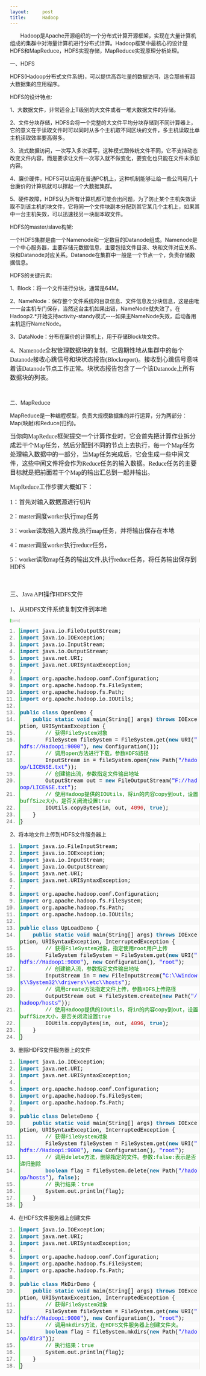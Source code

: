 ```yaml
---
layout:     post
title:      Hadoop
---
```

<div id="article_content" class="article_content clearfix csdn-tracking-statistics" data-pid="blog" data-mod="popu_307" data-dsm="post">
								            <link rel="stylesheet" href="https://csdnimg.cn/release/phoenix/template/css/ck_htmledit_views-f76675cdea.css">
						<div class="htmledit_views" id="content_views">
                
<p>       Hadoop是Apache开源组织的一个分布式计算开源框架，实现在大量计算机组成的集群中对海量计算机进行分布式计算。Hadoop框架中最核心的设计是HDFS和MapReduce，HDFS实现存储，MapReduce实现原理分析处理。</p>
<p>一、HDFS</p>
<p>HDFS(Hadoop分布式文件系统)，可以提供高吞吐量的数据访问，适合那些有超大数据集的应用程序。</p>
<p></p>
<p align="left">HDFS的设计特点:</p>
<p align="left">1、大数据文件，非常适合上T级别的大文件或者一堆大数据文件的存储。</p>
<p align="left">2、文件分块存储，HDFS会将一个完整的大文件平均分块存储到不同计算器上，它的意义在于读取文件时可以同时从多个主机取不同区块的文件，多主机读取比单主机读取效率要高得多。</p>
<p align="left">3、流式数据访问，一次写入多次读写，这种模式跟传统文件不同，它不支持动态改变文件内容，而是要求让文件一次写入就不做变化，要变化也只能在文件末添加内容。</p>
<p align="left">4、廉价硬件，HDFS可以应用在普通PC机上，这种机制能够让给一些公司用几十台廉价的计算机就可以撑起一个大数据集群。</p>
<p align="left">5、硬件故障，HDFS认为所有计算机都可能会出问题，为了防止某个主机失效读取不到该主机的块文件，它将同一个文件块副本分配到其它某几个主机上，如果其中一台主机失效，可以迅速找另一块副本取文件。</p>
<p align="left">HDFS的master/slave构架:</p>
<p align="left">一个HDFS集群是由一个Namenode和一定数目的Datanode组成。Namenode是一个中心服务器，主要存储元数据信息，主要包括文件目录、块和文件对应关系、块和Datanode对应关系。Datanode在集群中一般是一个节点一个，负责存储数据信息。</p>
<p align="left">HDFS的关键元素:</p>
<p align="left">1、Block：将一个文件进行分块，通常是64M。</p>
<p align="left">2、NameNode：保存整个文件系统的目录信息、文件信息及分块信息，这是由唯一一台主机专门保存，当然这台主机如果出错，NameNode就失效了。在Hadoop2.*开始支持activity-standy模式----如果主NameNode失效，启动备用主机运行NameNode。</p>
<p align="left">3、DataNode：分布在廉价的计算机上，用于存储Block块文件。</p>
<p align="left"><span lang="en-us" style="text-indent:-28px;font-family:Consolas;font-size:12pt;" xml:lang="en-us">4、<span style="font-size:7pt;line-height:normal;font-family:'Times New Roman';"></span></span><span lang="en-us" style="text-indent:-28px;font-family:Consolas;font-size:12pt;" xml:lang="en-us">Namenode</span><span style="text-indent:-28px;font-family:'宋体';font-size:12pt;">全权管理数据块的复制，它周期性地从集群中的每个</span><span lang="en-us" style="text-indent:-28px;font-family:Consolas;font-size:12pt;" xml:lang="en-us">Datanode</span><span style="text-indent:-28px;font-family:'宋体';font-size:12pt;">接收心跳信号和块状态报告</span><span lang="en-us" style="text-indent:-28px;font-family:Consolas;font-size:12pt;" xml:lang="en-us">(Blockreport)</span><span style="text-indent:-28px;font-family:'宋体';font-size:12pt;">。接收到心跳信号意味着该</span><span lang="en-us" style="text-indent:-28px;font-family:Consolas;font-size:12pt;" xml:lang="en-us">Datanode</span><span style="text-indent:-28px;font-family:'宋体';font-size:12pt;">节点工作正常。块状态报告包含了一个该</span><span lang="en-us" style="text-indent:-28px;font-family:Consolas;font-size:12pt;" xml:lang="en-us">Datanode</span><span style="text-indent:-28px;font-family:'宋体';font-size:12pt;">上所有数据块的列表。</span><br></p>
<br><p>二、MapReduce</p>
<p>MapReduce是一种编程模型，负责大规模数据集的并行运算，分为两部分：Map(映射)和Reduce(归约)。</p>
<p><span style="text-indent:32px;font-family:'宋体';line-height:24px;font-size:12pt;">当你向</span><span lang="en-us" style="text-indent:32px;font-family:Consolas;line-height:24px;font-size:12pt;" xml:lang="en-us">MapReduce</span><span style="text-indent:32px;font-family:'宋体';line-height:24px;font-size:12pt;">框架提交一个计算作业时，它会首先把计算作业拆分成若干个</span><span lang="en-us" style="text-indent:32px;font-family:Consolas;line-height:24px;font-size:12pt;" xml:lang="en-us">Map</span><span style="text-indent:32px;font-family:'宋体';line-height:24px;font-size:12pt;">任务，然后分配到不同的节点上去执行，每一个</span><span lang="en-us" style="text-indent:32px;font-family:Consolas;line-height:24px;font-size:12pt;" xml:lang="en-us">Map</span><span style="text-indent:32px;font-family:'宋体';line-height:24px;font-size:12pt;">任务处理输入数据中的一部分，当</span><span lang="en-us" style="text-indent:32px;font-family:Consolas;line-height:24px;font-size:12pt;" xml:lang="en-us">Map</span><span style="text-indent:32px;font-family:'宋体';line-height:24px;font-size:12pt;">任务完成后，它会生成一些中间文件，这些中间文件将会作为</span><span lang="en-us" style="text-indent:32px;font-family:Consolas;line-height:24px;font-size:12pt;" xml:lang="en-us">Reduce</span><span style="text-indent:32px;font-family:'宋体';line-height:24px;font-size:12pt;">任务的输入数据。</span><span lang="en-us" style="text-indent:32px;font-family:Consolas;line-height:24px;font-size:12pt;" xml:lang="en-us">Reduce</span><span style="text-indent:32px;font-family:'宋体';line-height:24px;font-size:12pt;">任务的主要目标就是把前面若干个</span><span lang="en-us" style="text-indent:32px;font-family:Consolas;line-height:24px;font-size:12pt;" xml:lang="en-us">Map</span><span style="text-indent:32px;font-family:'宋体';line-height:24px;font-size:12pt;">的输出汇总到一起并输出。</span><br></p>
<p><span style="text-indent:32px;font-family:'宋体';line-height:24px;font-size:12pt;">MapReduce工作步骤大概如下：</span></p>
<p><span style="font-family:'宋体';font-size:12pt;text-indent:32px;"><span style="font-family:'宋体';font-size:16px;text-indent:32px;">1：</span>首先对输入数据源进行切片</span></p>
<p><span style="font-family:'宋体';font-size:12pt;text-indent:32px;">2：master调度worker执行map任务</span></p>
<p><span style="font-family:'宋体';font-size:12pt;text-indent:32px;">3：worker读取输入源片段,</span><span style="font-family:'宋体';font-size:12pt;text-indent:32px;">执行map任务，并将输出保存在本地</span></p>
<p><span style="font-family:'宋体';font-size:12pt;text-indent:32px;">4：master调度worker执行reduce任务，</span></p>
<p><span style="font-family:'宋体';font-size:12pt;text-indent:32px;"><span style="font-family:'宋体';font-size:16px;text-indent:32px;">5：</span>worker读取map任务的输出文件,</span><span style="font-family:'宋体';font-size:12pt;text-indent:32px;">执行reduce任务，将任务输出保存到HDFS</span></p>
<p><span style="text-indent:32px;font-family:'宋体';line-height:24px;font-size:12pt;"><br></span></p>
<p><span style="text-indent:32px;font-family:'宋体';line-height:24px;font-size:12pt;">三、Java API操作HDFS文件</span></p>
<p><span style="font-size:16px;font-family:'宋体';text-indent:32px;">1、从HDFS文件系统复制文件到本地</span></p>
<p style="text-indent:32px;"><span style="font-family:'宋体';"><span style="font-size:16px;"></span></span></p>
<div class="bar" style="font-family:Consolas, 'Courier New', Courier, mono, serif;">
<div class="tools" style="font-size:9px;line-height:normal;font-family:Verdana, Geneva, Arial, Helvetica, sans-serif;color:#C0C0C0;background-color:rgb(248,248,248);border-left:3px solid rgb(108,226,108);border-right:1px solid rgb(231,229,220);">
<strong>[java]</strong> <a href="http://blog.csdn.net/yuan_xw/article/details/50383005#" rel="nofollow" class="ViewSource" title="view plain" style="color:rgb(160,160,160);background-color:inherit;border:none;font-size:9px;display:inline-block;width:16px;text-indent:-2000px;">view
 plain</a><span> <a href="http://blog.csdn.net/yuan_xw/article/details/50383005#" rel="nofollow" class="CopyToClipboard" title="copy" style="color:rgb(160,160,160);background-color:inherit;border:none;font-size:9px;display:inline-block;width:16px;text-indent:-2000px;">copy</a></span>
<div style="width:18px;z-index:99;">
</div>
<span></span></div>
</div>
<ol start="1" class="dp-j" style="border-top:none;border-right:1px solid rgb(231,229,220);border-bottom:none;border-left:none;color:rgb(92,92,92);font-family:Consolas, 'Courier New', Courier, mono, serif;"><li class="alt" style="border-top:none;border-right:none;border-bottom:none;border-left:3px solid rgb(108,226,108);color:inherit;line-height:18px;list-style-position:outside !important;">
<span style="border:none;color:#000000;background-color:inherit;"><span class="keyword" style="border:none;color:rgb(0,102,153);background-color:inherit;font-weight:bold;">import</span><span style="border:none;background-color:inherit;"> java.io.FileOutputStream;  </span></span></li><li style="border-top:none;border-right:none;border-bottom:none;border-left:3px solid rgb(108,226,108);background-color:rgb(248,248,248);line-height:18px;list-style-position:outside !important;">
<span style="border:none;color:#000000;background-color:inherit;"><span class="keyword" style="border:none;color:rgb(0,102,153);background-color:inherit;font-weight:bold;">import</span><span style="border:none;background-color:inherit;"> java.io.IOException;  </span></span></li><li class="alt" style="border-top:none;border-right:none;border-bottom:none;border-left:3px solid rgb(108,226,108);color:inherit;line-height:18px;list-style-position:outside !important;">
<span style="border:none;color:#000000;background-color:inherit;"><span class="keyword" style="border:none;color:rgb(0,102,153);background-color:inherit;font-weight:bold;">import</span><span style="border:none;background-color:inherit;"> java.io.InputStream;  </span></span></li><li style="border-top:none;border-right:none;border-bottom:none;border-left:3px solid rgb(108,226,108);background-color:rgb(248,248,248);line-height:18px;list-style-position:outside !important;">
<span style="border:none;color:#000000;background-color:inherit;"><span class="keyword" style="border:none;color:rgb(0,102,153);background-color:inherit;font-weight:bold;">import</span><span style="border:none;background-color:inherit;"> java.io.OutputStream;  </span></span></li><li class="alt" style="border-top:none;border-right:none;border-bottom:none;border-left:3px solid rgb(108,226,108);color:inherit;line-height:18px;list-style-position:outside !important;">
<span style="border:none;color:#000000;background-color:inherit;"><span class="keyword" style="border:none;color:rgb(0,102,153);background-color:inherit;font-weight:bold;">import</span><span style="border:none;background-color:inherit;"> java.net.URI;  </span></span></li><li style="border-top:none;border-right:none;border-bottom:none;border-left:3px solid rgb(108,226,108);background-color:rgb(248,248,248);line-height:18px;list-style-position:outside !important;">
<span style="border:none;color:#000000;background-color:inherit;"><span class="keyword" style="border:none;color:rgb(0,102,153);background-color:inherit;font-weight:bold;">import</span><span style="border:none;background-color:inherit;"> java.net.URISyntaxException;  </span></span></li><li class="alt" style="border-top:none;border-right:none;border-bottom:none;border-left:3px solid rgb(108,226,108);color:inherit;line-height:18px;list-style-position:outside !important;">
<span style="border:none;color:#000000;background-color:inherit;">  </span></li><li style="border-top:none;border-right:none;border-bottom:none;border-left:3px solid rgb(108,226,108);background-color:rgb(248,248,248);line-height:18px;list-style-position:outside !important;">
<span style="border:none;color:#000000;background-color:inherit;"><span class="keyword" style="border:none;color:rgb(0,102,153);background-color:inherit;font-weight:bold;">import</span><span style="border:none;background-color:inherit;"> org.apache.hadoop.conf.Configuration;  </span></span></li><li class="alt" style="border-top:none;border-right:none;border-bottom:none;border-left:3px solid rgb(108,226,108);color:inherit;line-height:18px;list-style-position:outside !important;">
<span style="border:none;color:#000000;background-color:inherit;"><span class="keyword" style="border:none;color:rgb(0,102,153);background-color:inherit;font-weight:bold;">import</span><span style="border:none;background-color:inherit;"> org.apache.hadoop.fs.FileSystem;  </span></span></li><li style="border-top:none;border-right:none;border-bottom:none;border-left:3px solid rgb(108,226,108);background-color:rgb(248,248,248);line-height:18px;list-style-position:outside !important;">
<span style="border:none;color:#000000;background-color:inherit;"><span class="keyword" style="border:none;color:rgb(0,102,153);background-color:inherit;font-weight:bold;">import</span><span style="border:none;background-color:inherit;"> org.apache.hadoop.fs.Path;  </span></span></li><li class="alt" style="border-top:none;border-right:none;border-bottom:none;border-left:3px solid rgb(108,226,108);color:inherit;line-height:18px;list-style-position:outside !important;">
<span style="border:none;color:#000000;background-color:inherit;"><span class="keyword" style="border:none;color:rgb(0,102,153);background-color:inherit;font-weight:bold;">import</span><span style="border:none;background-color:inherit;"> org.apache.hadoop.io.IOUtils;  </span></span></li><li style="border-top:none;border-right:none;border-bottom:none;border-left:3px solid rgb(108,226,108);background-color:rgb(248,248,248);line-height:18px;list-style-position:outside !important;">
<span style="border:none;color:#000000;background-color:inherit;">  </span></li><li class="alt" style="border-top:none;border-right:none;border-bottom:none;border-left:3px solid rgb(108,226,108);color:inherit;line-height:18px;list-style-position:outside !important;">
<span style="border:none;color:#000000;background-color:inherit;"><span class="keyword" style="border:none;color:rgb(0,102,153);background-color:inherit;font-weight:bold;">public</span><span style="border:none;background-color:inherit;"> </span><span class="keyword" style="border:none;color:rgb(0,102,153);background-color:inherit;font-weight:bold;">class</span><span style="border:none;background-color:inherit;"> OpenDemo {  </span></span></li><li style="border-top:none;border-right:none;border-bottom:none;border-left:3px solid rgb(108,226,108);background-color:rgb(248,248,248);line-height:18px;list-style-position:outside !important;">
<span style="border:none;color:#000000;background-color:inherit;">    <span class="keyword" style="border:none;color:rgb(0,102,153);background-color:inherit;font-weight:bold;">public</span><span style="border:none;background-color:inherit;"> </span><span class="keyword" style="border:none;color:rgb(0,102,153);background-color:inherit;font-weight:bold;">static</span><span style="border:none;background-color:inherit;"> </span><span class="keyword" style="border:none;color:rgb(0,102,153);background-color:inherit;font-weight:bold;">void</span><span style="border:none;background-color:inherit;"> main(String[] args) </span><span class="keyword" style="border:none;color:rgb(0,102,153);background-color:inherit;font-weight:bold;">throws</span><span style="border:none;background-color:inherit;"> IOException, URISyntaxException {  </span></span></li><li class="alt" style="border-top:none;border-right:none;border-bottom:none;border-left:3px solid rgb(108,226,108);color:inherit;line-height:18px;list-style-position:outside !important;">
<span style="border:none;color:#000000;background-color:inherit;">        <span class="comment" style="border:none;color:rgb(0,130,0);background-color:inherit;">// 获得FileSystem对象</span><span style="border:none;background-color:inherit;">  </span></span></li><li style="border-top:none;border-right:none;border-bottom:none;border-left:3px solid rgb(108,226,108);background-color:rgb(248,248,248);line-height:18px;list-style-position:outside !important;">
<span style="border:none;color:#000000;background-color:inherit;">        FileSystem fileSystem = FileSystem.get(<span class="keyword" style="border:none;color:rgb(0,102,153);background-color:inherit;font-weight:bold;">new</span><span style="border:none;background-color:inherit;"> URI(</span><span class="string" style="border:none;color:#0000FF;background-color:inherit;">"hdfs://Hadoop1:9000"</span><span style="border:none;background-color:inherit;">), </span><span class="keyword" style="border:none;color:rgb(0,102,153);background-color:inherit;font-weight:bold;">new</span><span style="border:none;background-color:inherit;"> Configuration());  </span></span></li><li class="alt" style="border-top:none;border-right:none;border-bottom:none;border-left:3px solid rgb(108,226,108);color:inherit;line-height:18px;list-style-position:outside !important;">
<span style="border:none;color:#000000;background-color:inherit;">        <span class="comment" style="border:none;color:rgb(0,130,0);background-color:inherit;">// 调用open方法进行下载，参数HDFS路径</span><span style="border:none;background-color:inherit;">  </span></span></li><li style="border-top:none;border-right:none;border-bottom:none;border-left:3px solid rgb(108,226,108);background-color:rgb(248,248,248);line-height:18px;list-style-position:outside !important;">
<span style="border:none;color:#000000;background-color:inherit;">        InputStream in = fileSystem.open(<span class="keyword" style="border:none;color:rgb(0,102,153);background-color:inherit;font-weight:bold;">new</span><span style="border:none;background-color:inherit;"> Path(</span><span class="string" style="border:none;color:#0000FF;background-color:inherit;">"/hadoop/LICENSE.txt"</span><span style="border:none;background-color:inherit;">));  </span></span></li><li class="alt" style="border-top:none;border-right:none;border-bottom:none;border-left:3px solid rgb(108,226,108);color:inherit;line-height:18px;list-style-position:outside !important;">
<span style="border:none;color:#000000;background-color:inherit;">        <span class="comment" style="border:none;color:rgb(0,130,0);background-color:inherit;">// 创建输出流，参数指定文件输出地址</span><span style="border:none;background-color:inherit;">  </span></span></li><li style="border-top:none;border-right:none;border-bottom:none;border-left:3px solid rgb(108,226,108);background-color:rgb(248,248,248);line-height:18px;list-style-position:outside !important;">
<span style="border:none;color:#000000;background-color:inherit;">        OutputStream out = <span class="keyword" style="border:none;color:rgb(0,102,153);background-color:inherit;font-weight:bold;">new</span><span style="border:none;background-color:inherit;"> FileOutputStream(</span><span class="string" style="border:none;color:#0000FF;background-color:inherit;">"F://hadoop/LICENSE.txt"</span><span style="border:none;background-color:inherit;">);  </span></span></li><li class="alt" style="border-top:none;border-right:none;border-bottom:none;border-left:3px solid rgb(108,226,108);color:inherit;line-height:18px;list-style-position:outside !important;">
<span style="border:none;color:#000000;background-color:inherit;">        <span class="comment" style="border:none;color:rgb(0,130,0);background-color:inherit;">// 使用Hadoop提供的IOUtils，将in的内容copy到out，设置buffSize大小，是否关闭流设置true</span><span style="border:none;background-color:inherit;">  </span></span></li><li style="border-top:none;border-right:none;border-bottom:none;border-left:3px solid rgb(108,226,108);background-color:rgb(248,248,248);line-height:18px;list-style-position:outside !important;">
<span style="border:none;color:#000000;background-color:inherit;">        IOUtils.copyBytes(in, out, <span class="number" style="border:none;color:rgb(192,0,0);background-color:inherit;">4096</span><span style="border:none;background-color:inherit;">, </span><span class="keyword" style="border:none;color:rgb(0,102,153);background-color:inherit;font-weight:bold;">true</span><span style="border:none;background-color:inherit;">);  </span></span></li><li class="alt" style="border-top:none;border-right:none;border-bottom:none;border-left:3px solid rgb(108,226,108);color:inherit;line-height:18px;list-style-position:outside !important;">
<span style="border:none;color:#000000;background-color:inherit;">    }  </span></li><li style="border-top:none;border-right:none;border-bottom:none;border-left:3px solid rgb(108,226,108);background-color:rgb(248,248,248);line-height:18px;list-style-position:outside !important;">
<span style="border:none;color:#000000;background-color:inherit;">}  </span></li></ol>
2、将本地文件上传到HDFS文件服务器上
<p></p>
<p style="text-indent:32px;"><span style="font-family:'宋体';"><span style="font-size:16px;"></span></span></p>
<ol start="1" class="dp-j" style="border-top:none;border-right:1px solid rgb(231,229,220);border-bottom:none;border-left:none;color:rgb(92,92,92);font-family:Consolas, 'Courier New', Courier, mono, serif;"><li class="alt" style="border-top:none;border-right:none;border-bottom:none;border-left:3px solid rgb(108,226,108);color:inherit;line-height:18px;list-style-position:outside !important;">
<span style="border:none;color:#000000;background-color:inherit;"><span class="keyword" style="border:none;color:rgb(0,102,153);background-color:inherit;font-weight:bold;">import</span><span style="border:none;background-color:inherit;"> java.io.FileInputStream;  </span></span></li><li style="border-top:none;border-right:none;border-bottom:none;border-left:3px solid rgb(108,226,108);background-color:rgb(248,248,248);line-height:18px;list-style-position:outside !important;">
<span style="border:none;color:#000000;background-color:inherit;"><span class="keyword" style="border:none;color:rgb(0,102,153);background-color:inherit;font-weight:bold;">import</span><span style="border:none;background-color:inherit;"> java.io.IOException;  </span></span></li><li class="alt" style="border-top:none;border-right:none;border-bottom:none;border-left:3px solid rgb(108,226,108);color:inherit;line-height:18px;list-style-position:outside !important;">
<span style="border:none;color:#000000;background-color:inherit;"><span class="keyword" style="border:none;color:rgb(0,102,153);background-color:inherit;font-weight:bold;">import</span><span style="border:none;background-color:inherit;"> java.io.InputStream;  </span></span></li><li style="border-top:none;border-right:none;border-bottom:none;border-left:3px solid rgb(108,226,108);background-color:rgb(248,248,248);line-height:18px;list-style-position:outside !important;">
<span style="border:none;color:#000000;background-color:inherit;"><span class="keyword" style="border:none;color:rgb(0,102,153);background-color:inherit;font-weight:bold;">import</span><span style="border:none;background-color:inherit;"> java.io.OutputStream;  </span></span></li><li class="alt" style="border-top:none;border-right:none;border-bottom:none;border-left:3px solid rgb(108,226,108);color:inherit;line-height:18px;list-style-position:outside !important;">
<span style="border:none;color:#000000;background-color:inherit;"><span class="keyword" style="border:none;color:rgb(0,102,153);background-color:inherit;font-weight:bold;">import</span><span style="border:none;background-color:inherit;"> java.net.URI;  </span></span></li><li style="border-top:none;border-right:none;border-bottom:none;border-left:3px solid rgb(108,226,108);background-color:rgb(248,248,248);line-height:18px;list-style-position:outside !important;">
<span style="border:none;color:#000000;background-color:inherit;"><span class="keyword" style="border:none;color:rgb(0,102,153);background-color:inherit;font-weight:bold;">import</span><span style="border:none;background-color:inherit;"> java.net.URISyntaxException;  </span></span></li><li class="alt" style="border-top:none;border-right:none;border-bottom:none;border-left:3px solid rgb(108,226,108);color:inherit;line-height:18px;list-style-position:outside !important;">
<span style="border:none;color:#000000;background-color:inherit;">  </span></li><li style="border-top:none;border-right:none;border-bottom:none;border-left:3px solid rgb(108,226,108);background-color:rgb(248,248,248);line-height:18px;list-style-position:outside !important;">
<span style="border:none;color:#000000;background-color:inherit;"><span class="keyword" style="border:none;color:rgb(0,102,153);background-color:inherit;font-weight:bold;">import</span><span style="border:none;background-color:inherit;"> org.apache.hadoop.conf.Configuration;  </span></span></li><li class="alt" style="border-top:none;border-right:none;border-bottom:none;border-left:3px solid rgb(108,226,108);color:inherit;line-height:18px;list-style-position:outside !important;">
<span style="border:none;color:#000000;background-color:inherit;"><span class="keyword" style="border:none;color:rgb(0,102,153);background-color:inherit;font-weight:bold;">import</span><span style="border:none;background-color:inherit;"> org.apache.hadoop.fs.FileSystem;  </span></span></li><li style="border-top:none;border-right:none;border-bottom:none;border-left:3px solid rgb(108,226,108);background-color:rgb(248,248,248);line-height:18px;list-style-position:outside !important;">
<span style="border:none;color:#000000;background-color:inherit;"><span class="keyword" style="border:none;color:rgb(0,102,153);background-color:inherit;font-weight:bold;">import</span><span style="border:none;background-color:inherit;"> org.apache.hadoop.fs.Path;  </span></span></li><li class="alt" style="border-top:none;border-right:none;border-bottom:none;border-left:3px solid rgb(108,226,108);color:inherit;line-height:18px;list-style-position:outside !important;">
<span style="border:none;color:#000000;background-color:inherit;"><span class="keyword" style="border:none;color:rgb(0,102,153);background-color:inherit;font-weight:bold;">import</span><span style="border:none;background-color:inherit;"> org.apache.hadoop.io.IOUtils;  </span></span></li><li style="border-top:none;border-right:none;border-bottom:none;border-left:3px solid rgb(108,226,108);background-color:rgb(248,248,248);line-height:18px;list-style-position:outside !important;">
<span style="border:none;color:#000000;background-color:inherit;">  </span></li><li class="alt" style="border-top:none;border-right:none;border-bottom:none;border-left:3px solid rgb(108,226,108);color:inherit;line-height:18px;list-style-position:outside !important;">
<span style="border:none;color:#000000;background-color:inherit;"><span class="keyword" style="border:none;color:rgb(0,102,153);background-color:inherit;font-weight:bold;">public</span><span style="border:none;background-color:inherit;"> </span><span class="keyword" style="border:none;color:rgb(0,102,153);background-color:inherit;font-weight:bold;">class</span><span style="border:none;background-color:inherit;"> UpLoadDemo {  </span></span></li><li style="border-top:none;border-right:none;border-bottom:none;border-left:3px solid rgb(108,226,108);background-color:rgb(248,248,248);line-height:18px;list-style-position:outside !important;">
<span style="border:none;color:#000000;background-color:inherit;">    <span class="keyword" style="border:none;color:rgb(0,102,153);background-color:inherit;font-weight:bold;">public</span><span style="border:none;background-color:inherit;"> </span><span class="keyword" style="border:none;color:rgb(0,102,153);background-color:inherit;font-weight:bold;">static</span><span style="border:none;background-color:inherit;"> </span><span class="keyword" style="border:none;color:rgb(0,102,153);background-color:inherit;font-weight:bold;">void</span><span style="border:none;background-color:inherit;"> main(String[] args) </span><span class="keyword" style="border:none;color:rgb(0,102,153);background-color:inherit;font-weight:bold;">throws</span><span style="border:none;background-color:inherit;"> IOException, URISyntaxException, InterruptedException {  </span></span></li><li class="alt" style="border-top:none;border-right:none;border-bottom:none;border-left:3px solid rgb(108,226,108);color:inherit;line-height:18px;list-style-position:outside !important;">
<span style="border:none;color:#000000;background-color:inherit;">        <span class="comment" style="border:none;color:rgb(0,130,0);background-color:inherit;">// 获得FileSystem对象，指定使用root用户上传</span><span style="border:none;background-color:inherit;">  </span></span></li><li style="border-top:none;border-right:none;border-bottom:none;border-left:3px solid rgb(108,226,108);background-color:rgb(248,248,248);line-height:18px;list-style-position:outside !important;">
<span style="border:none;color:#000000;background-color:inherit;">        FileSystem fileSystem = FileSystem.get(<span class="keyword" style="border:none;color:rgb(0,102,153);background-color:inherit;font-weight:bold;">new</span><span style="border:none;background-color:inherit;"> URI(</span><span class="string" style="border:none;color:#0000FF;background-color:inherit;">"hdfs://Hadoop1:9000"</span><span style="border:none;background-color:inherit;">), </span><span class="keyword" style="border:none;color:rgb(0,102,153);background-color:inherit;font-weight:bold;">new</span><span style="border:none;background-color:inherit;"> Configuration(), </span><span class="string" style="border:none;color:#0000FF;background-color:inherit;">"root"</span><span style="border:none;background-color:inherit;">);  </span></span></li><li class="alt" style="border-top:none;border-right:none;border-bottom:none;border-left:3px solid rgb(108,226,108);color:inherit;line-height:18px;list-style-position:outside !important;">
<span style="border:none;color:#000000;background-color:inherit;">        <span class="comment" style="border:none;color:rgb(0,130,0);background-color:inherit;">// 创建输入流，参数指定文件输出地址</span><span style="border:none;background-color:inherit;">  </span></span></li><li style="border-top:none;border-right:none;border-bottom:none;border-left:3px solid rgb(108,226,108);background-color:rgb(248,248,248);line-height:18px;list-style-position:outside !important;">
<span style="border:none;color:#000000;background-color:inherit;">        InputStream in = <span class="keyword" style="border:none;color:rgb(0,102,153);background-color:inherit;font-weight:bold;">new</span><span style="border:none;background-color:inherit;"> FileInputStream(</span><span class="string" style="border:none;color:#0000FF;background-color:inherit;">"C:\\Windows\\System32\\drivers\\etc\\hosts"</span><span style="border:none;background-color:inherit;">);  </span></span></li><li class="alt" style="border-top:none;border-right:none;border-bottom:none;border-left:3px solid rgb(108,226,108);color:inherit;line-height:18px;list-style-position:outside !important;">
<span style="border:none;color:#000000;background-color:inherit;">        <span class="comment" style="border:none;color:rgb(0,130,0);background-color:inherit;">// 调用create方法指定文件上传，参数HDFS上传路径</span><span style="border:none;background-color:inherit;">  </span></span></li><li style="border-top:none;border-right:none;border-bottom:none;border-left:3px solid rgb(108,226,108);background-color:rgb(248,248,248);line-height:18px;list-style-position:outside !important;">
<span style="border:none;color:#000000;background-color:inherit;">        OutputStream out = fileSystem.create(<span class="keyword" style="border:none;color:rgb(0,102,153);background-color:inherit;font-weight:bold;">new</span><span style="border:none;background-color:inherit;"> Path(</span><span class="string" style="border:none;color:#0000FF;background-color:inherit;">"/hadoop/hosts"</span><span style="border:none;background-color:inherit;">));  </span></span></li><li class="alt" style="border-top:none;border-right:none;border-bottom:none;border-left:3px solid rgb(108,226,108);color:inherit;line-height:18px;list-style-position:outside !important;">
<span style="border:none;color:#000000;background-color:inherit;">        <span class="comment" style="border:none;color:rgb(0,130,0);background-color:inherit;">// 使用Hadoop提供的IOUtils，将in的内容copy到out，设置buffSize大小，是否关闭流设置true</span><span style="border:none;background-color:inherit;">  </span></span></li><li style="border-top:none;border-right:none;border-bottom:none;border-left:3px solid rgb(108,226,108);background-color:rgb(248,248,248);line-height:18px;list-style-position:outside !important;">
<span style="border:none;color:#000000;background-color:inherit;">        IOUtils.copyBytes(in, out, <span class="number" style="border:none;color:rgb(192,0,0);background-color:inherit;">4096</span><span style="border:none;background-color:inherit;">, </span><span class="keyword" style="border:none;color:rgb(0,102,153);background-color:inherit;font-weight:bold;">true</span><span style="border:none;background-color:inherit;">);  </span></span></li><li class="alt" style="border-top:none;border-right:none;border-bottom:none;border-left:3px solid rgb(108,226,108);color:inherit;line-height:18px;list-style-position:outside !important;">
<span style="border:none;color:#000000;background-color:inherit;">    }  </span></li><li style="border-top:none;border-right:none;border-bottom:none;border-left:3px solid rgb(108,226,108);background-color:rgb(248,248,248);line-height:18px;list-style-position:outside !important;">
<span style="border:none;color:#000000;background-color:inherit;">}  </span></li></ol>
3、删除HDFS文件服务器上的文件
<p></p>
<p style="text-indent:32px;"><span style="font-family:'宋体';"><span style="font-size:16px;"></span></span></p>
<ol start="1" class="dp-j" style="border-top:none;border-right:1px solid rgb(231,229,220);border-bottom:none;border-left:none;color:rgb(92,92,92);font-family:Consolas, 'Courier New', Courier, mono, serif;"><li class="alt" style="border-top:none;border-right:none;border-bottom:none;border-left:3px solid rgb(108,226,108);color:inherit;line-height:18px;list-style-position:outside !important;">
<span style="border:none;color:#000000;background-color:inherit;"><span class="keyword" style="border:none;color:rgb(0,102,153);background-color:inherit;font-weight:bold;">import</span><span style="border:none;background-color:inherit;"> java.io.IOException;  </span></span></li><li style="border-top:none;border-right:none;border-bottom:none;border-left:3px solid rgb(108,226,108);background-color:rgb(248,248,248);line-height:18px;list-style-position:outside !important;">
<span style="border:none;color:#000000;background-color:inherit;"><span class="keyword" style="border:none;color:rgb(0,102,153);background-color:inherit;font-weight:bold;">import</span><span style="border:none;background-color:inherit;"> java.net.URI;  </span></span></li><li class="alt" style="border-top:none;border-right:none;border-bottom:none;border-left:3px solid rgb(108,226,108);color:inherit;line-height:18px;list-style-position:outside !important;">
<span style="border:none;color:#000000;background-color:inherit;"><span class="keyword" style="border:none;color:rgb(0,102,153);background-color:inherit;font-weight:bold;">import</span><span style="border:none;background-color:inherit;"> java.net.URISyntaxException;  </span></span></li><li style="border-top:none;border-right:none;border-bottom:none;border-left:3px solid rgb(108,226,108);background-color:rgb(248,248,248);line-height:18px;list-style-position:outside !important;">
<span style="border:none;color:#000000;background-color:inherit;">  </span></li><li class="alt" style="border-top:none;border-right:none;border-bottom:none;border-left:3px solid rgb(108,226,108);color:inherit;line-height:18px;list-style-position:outside !important;">
<span style="border:none;color:#000000;background-color:inherit;"><span class="keyword" style="border:none;color:rgb(0,102,153);background-color:inherit;font-weight:bold;">import</span><span style="border:none;background-color:inherit;"> org.apache.hadoop.conf.Configuration;  </span></span></li><li style="border-top:none;border-right:none;border-bottom:none;border-left:3px solid rgb(108,226,108);background-color:rgb(248,248,248);line-height:18px;list-style-position:outside !important;">
<span style="border:none;color:#000000;background-color:inherit;"><span class="keyword" style="border:none;color:rgb(0,102,153);background-color:inherit;font-weight:bold;">import</span><span style="border:none;background-color:inherit;"> org.apache.hadoop.fs.FileSystem;  </span></span></li><li class="alt" style="border-top:none;border-right:none;border-bottom:none;border-left:3px solid rgb(108,226,108);color:inherit;line-height:18px;list-style-position:outside !important;">
<span style="border:none;color:#000000;background-color:inherit;"><span class="keyword" style="border:none;color:rgb(0,102,153);background-color:inherit;font-weight:bold;">import</span><span style="border:none;background-color:inherit;"> org.apache.hadoop.fs.Path;  </span></span></li><li style="border-top:none;border-right:none;border-bottom:none;border-left:3px solid rgb(108,226,108);background-color:rgb(248,248,248);line-height:18px;list-style-position:outside !important;">
<span style="border:none;color:#000000;background-color:inherit;">  </span></li><li class="alt" style="border-top:none;border-right:none;border-bottom:none;border-left:3px solid rgb(108,226,108);color:inherit;line-height:18px;list-style-position:outside !important;">
<span style="border:none;color:#000000;background-color:inherit;"><span class="keyword" style="border:none;color:rgb(0,102,153);background-color:inherit;font-weight:bold;">public</span><span style="border:none;background-color:inherit;"> </span><span class="keyword" style="border:none;color:rgb(0,102,153);background-color:inherit;font-weight:bold;">class</span><span style="border:none;background-color:inherit;"> DeleteDemo {  </span></span></li><li style="border-top:none;border-right:none;border-bottom:none;border-left:3px solid rgb(108,226,108);background-color:rgb(248,248,248);line-height:18px;list-style-position:outside !important;">
<span style="border:none;color:#000000;background-color:inherit;">    <span class="keyword" style="border:none;color:rgb(0,102,153);background-color:inherit;font-weight:bold;">public</span><span style="border:none;background-color:inherit;"> </span><span class="keyword" style="border:none;color:rgb(0,102,153);background-color:inherit;font-weight:bold;">static</span><span style="border:none;background-color:inherit;"> </span><span class="keyword" style="border:none;color:rgb(0,102,153);background-color:inherit;font-weight:bold;">void</span><span style="border:none;background-color:inherit;"> main(String[] args) </span><span class="keyword" style="border:none;color:rgb(0,102,153);background-color:inherit;font-weight:bold;">throws</span><span style="border:none;background-color:inherit;"> IOException, URISyntaxException, InterruptedException {  </span></span></li><li class="alt" style="border-top:none;border-right:none;border-bottom:none;border-left:3px solid rgb(108,226,108);color:inherit;line-height:18px;list-style-position:outside !important;">
<span style="border:none;color:#000000;background-color:inherit;">        <span class="comment" style="border:none;color:rgb(0,130,0);background-color:inherit;">// 获得FileSystem对象</span><span style="border:none;background-color:inherit;">  </span></span></li><li style="border-top:none;border-right:none;border-bottom:none;border-left:3px solid rgb(108,226,108);background-color:rgb(248,248,248);line-height:18px;list-style-position:outside !important;">
<span style="border:none;color:#000000;background-color:inherit;">        FileSystem fileSystem = FileSystem.get(<span class="keyword" style="border:none;color:rgb(0,102,153);background-color:inherit;font-weight:bold;">new</span><span style="border:none;background-color:inherit;"> URI(</span><span class="string" style="border:none;color:#0000FF;background-color:inherit;">"hdfs://Hadoop1:9000"</span><span style="border:none;background-color:inherit;">), </span><span class="keyword" style="border:none;color:rgb(0,102,153);background-color:inherit;font-weight:bold;">new</span><span style="border:none;background-color:inherit;"> Configuration(), </span><span class="string" style="border:none;color:#0000FF;background-color:inherit;">"root"</span><span style="border:none;background-color:inherit;">);  </span></span></li><li class="alt" style="border-top:none;border-right:none;border-bottom:none;border-left:3px solid rgb(108,226,108);color:inherit;line-height:18px;list-style-position:outside !important;">
<span style="border:none;color:#000000;background-color:inherit;">        <span class="comment" style="border:none;color:rgb(0,130,0);background-color:inherit;">// 调用delete方法，删除指定的文件。参数:false:表示是否递归删除</span><span style="border:none;background-color:inherit;">  </span></span></li><li style="border-top:none;border-right:none;border-bottom:none;border-left:3px solid rgb(108,226,108);background-color:rgb(248,248,248);line-height:18px;list-style-position:outside !important;">
<span style="border:none;color:#000000;background-color:inherit;">        <span class="keyword" style="border:none;color:rgb(0,102,153);background-color:inherit;font-weight:bold;">boolean</span><span style="border:none;background-color:inherit;"> flag = fileSystem.delete(</span><span class="keyword" style="border:none;color:rgb(0,102,153);background-color:inherit;font-weight:bold;">new</span><span style="border:none;background-color:inherit;"> Path(</span><span class="string" style="border:none;color:#0000FF;background-color:inherit;">"/hadoop/hosts"</span><span style="border:none;background-color:inherit;">), </span><span class="keyword" style="border:none;color:rgb(0,102,153);background-color:inherit;font-weight:bold;">false</span><span style="border:none;background-color:inherit;">);  </span></span></li><li class="alt" style="border-top:none;border-right:none;border-bottom:none;border-left:3px solid rgb(108,226,108);color:inherit;line-height:18px;list-style-position:outside !important;">
<span style="border:none;color:#000000;background-color:inherit;">        <span class="comment" style="border:none;color:rgb(0,130,0);background-color:inherit;">// 执行结果：true</span><span style="border:none;background-color:inherit;">  </span></span></li><li style="border-top:none;border-right:none;border-bottom:none;border-left:3px solid rgb(108,226,108);background-color:rgb(248,248,248);line-height:18px;list-style-position:outside !important;">
<span style="border:none;color:#000000;background-color:inherit;">        System.out.println(flag);  </span></li><li class="alt" style="border-top:none;border-right:none;border-bottom:none;border-left:3px solid rgb(108,226,108);color:inherit;line-height:18px;list-style-position:outside !important;">
<span style="border:none;color:#000000;background-color:inherit;">    }  </span></li><li style="border-top:none;border-right:none;border-bottom:none;border-left:3px solid rgb(108,226,108);background-color:rgb(248,248,248);line-height:18px;list-style-position:outside !important;">
<span style="border:none;color:#000000;background-color:inherit;">}  </span></li></ol>
4、在HDFS文件服务器上创建文件
<p></p>
<p style="text-indent:32px;"><span style="font-family:'宋体';"><span style="font-size:16px;"></span></span></p>
<ol start="1" class="dp-j" style="border-top:none;border-right:1px solid rgb(231,229,220);border-bottom:none;border-left:none;color:rgb(92,92,92);font-family:Consolas, 'Courier New', Courier, mono, serif;"><li class="alt" style="border-top:none;border-right:none;border-bottom:none;border-left:3px solid rgb(108,226,108);color:inherit;line-height:18px;list-style-position:outside !important;">
<span style="border:none;color:#000000;background-color:inherit;"><span class="keyword" style="border:none;color:rgb(0,102,153);background-color:inherit;font-weight:bold;">import</span><span style="border:none;background-color:inherit;"> java.io.IOException;  </span></span></li><li style="border-top:none;border-right:none;border-bottom:none;border-left:3px solid rgb(108,226,108);background-color:rgb(248,248,248);line-height:18px;list-style-position:outside !important;">
<span style="border:none;color:#000000;background-color:inherit;"><span class="keyword" style="border:none;color:rgb(0,102,153);background-color:inherit;font-weight:bold;">import</span><span style="border:none;background-color:inherit;"> java.net.URI;  </span></span></li><li class="alt" style="border-top:none;border-right:none;border-bottom:none;border-left:3px solid rgb(108,226,108);color:inherit;line-height:18px;list-style-position:outside !important;">
<span style="border:none;color:#000000;background-color:inherit;"><span class="keyword" style="border:none;color:rgb(0,102,153);background-color:inherit;font-weight:bold;">import</span><span style="border:none;background-color:inherit;"> java.net.URISyntaxException;  </span></span></li><li style="border-top:none;border-right:none;border-bottom:none;border-left:3px solid rgb(108,226,108);background-color:rgb(248,248,248);line-height:18px;list-style-position:outside !important;">
<span style="border:none;color:#000000;background-color:inherit;">  </span></li><li class="alt" style="border-top:none;border-right:none;border-bottom:none;border-left:3px solid rgb(108,226,108);color:inherit;line-height:18px;list-style-position:outside !important;">
<span style="border:none;color:#000000;background-color:inherit;"><span class="keyword" style="border:none;color:rgb(0,102,153);background-color:inherit;font-weight:bold;">import</span><span style="border:none;background-color:inherit;"> org.apache.hadoop.conf.Configuration;  </span></span></li><li style="border-top:none;border-right:none;border-bottom:none;border-left:3px solid rgb(108,226,108);background-color:rgb(248,248,248);line-height:18px;list-style-position:outside !important;">
<span style="border:none;color:#000000;background-color:inherit;"><span class="keyword" style="border:none;color:rgb(0,102,153);background-color:inherit;font-weight:bold;">import</span><span style="border:none;background-color:inherit;"> org.apache.hadoop.fs.FileSystem;  </span></span></li><li class="alt" style="border-top:none;border-right:none;border-bottom:none;border-left:3px solid rgb(108,226,108);color:inherit;line-height:18px;list-style-position:outside !important;">
<span style="border:none;color:#000000;background-color:inherit;"><span class="keyword" style="border:none;color:rgb(0,102,153);background-color:inherit;font-weight:bold;">import</span><span style="border:none;background-color:inherit;"> org.apache.hadoop.fs.Path;  </span></span></li><li style="border-top:none;border-right:none;border-bottom:none;border-left:3px solid rgb(108,226,108);background-color:rgb(248,248,248);line-height:18px;list-style-position:outside !important;">
<span style="border:none;color:#000000;background-color:inherit;">  </span></li><li class="alt" style="border-top:none;border-right:none;border-bottom:none;border-left:3px solid rgb(108,226,108);color:inherit;line-height:18px;list-style-position:outside !important;">
<span style="border:none;color:#000000;background-color:inherit;"><span class="keyword" style="border:none;color:rgb(0,102,153);background-color:inherit;font-weight:bold;">public</span><span style="border:none;background-color:inherit;"> </span><span class="keyword" style="border:none;color:rgb(0,102,153);background-color:inherit;font-weight:bold;">class</span><span style="border:none;background-color:inherit;"> MkDirDemo {  </span></span></li><li style="border-top:none;border-right:none;border-bottom:none;border-left:3px solid rgb(108,226,108);background-color:rgb(248,248,248);line-height:18px;list-style-position:outside !important;">
<span style="border:none;color:#000000;background-color:inherit;">    <span class="keyword" style="border:none;color:rgb(0,102,153);background-color:inherit;font-weight:bold;">public</span><span style="border:none;background-color:inherit;"> </span><span class="keyword" style="border:none;color:rgb(0,102,153);background-color:inherit;font-weight:bold;">static</span><span style="border:none;background-color:inherit;"> </span><span class="keyword" style="border:none;color:rgb(0,102,153);background-color:inherit;font-weight:bold;">void</span><span style="border:none;background-color:inherit;"> main(String[] args) </span><span class="keyword" style="border:none;color:rgb(0,102,153);background-color:inherit;font-weight:bold;">throws</span><span style="border:none;background-color:inherit;"> IOException, URISyntaxException, InterruptedException {  </span></span></li><li class="alt" style="border-top:none;border-right:none;border-bottom:none;border-left:3px solid rgb(108,226,108);color:inherit;line-height:18px;list-style-position:outside !important;">
<span style="border:none;color:#000000;background-color:inherit;">        <span class="comment" style="border:none;color:rgb(0,130,0);background-color:inherit;">// 获得FileSystem对象</span><span style="border:none;background-color:inherit;">  </span></span></li><li style="border-top:none;border-right:none;border-bottom:none;border-left:3px solid rgb(108,226,108);background-color:rgb(248,248,248);line-height:18px;list-style-position:outside !important;">
<span style="border:none;color:#000000;background-color:inherit;">        FileSystem fileSystem = FileSystem.get(<span class="keyword" style="border:none;color:rgb(0,102,153);background-color:inherit;font-weight:bold;">new</span><span style="border:none;background-color:inherit;"> URI(</span><span class="string" style="border:none;color:#0000FF;background-color:inherit;">"hdfs://Hadoop1:9000"</span><span style="border:none;background-color:inherit;">), </span><span class="keyword" style="border:none;color:rgb(0,102,153);background-color:inherit;font-weight:bold;">new</span><span style="border:none;background-color:inherit;"> Configuration(), </span><span class="string" style="border:none;color:#0000FF;background-color:inherit;">"root"</span><span style="border:none;background-color:inherit;">);  </span></span></li><li class="alt" style="border-top:none;border-right:none;border-bottom:none;border-left:3px solid rgb(108,226,108);color:inherit;line-height:18px;list-style-position:outside !important;">
<span style="border:none;color:#000000;background-color:inherit;">        <span class="comment" style="border:none;color:rgb(0,130,0);background-color:inherit;">// 调用mkdirs方法，在HDFS文件服务器上创建文件夹。</span><span style="border:none;background-color:inherit;">  </span></span></li><li style="border-top:none;border-right:none;border-bottom:none;border-left:3px solid rgb(108,226,108);background-color:rgb(248,248,248);line-height:18px;list-style-position:outside !important;">
<span style="border:none;color:#000000;background-color:inherit;">        <span class="keyword" style="border:none;color:rgb(0,102,153);background-color:inherit;font-weight:bold;">boolean</span><span style="border:none;background-color:inherit;"> flag = fileSystem.mkdirs(</span><span class="keyword" style="border:none;color:rgb(0,102,153);background-color:inherit;font-weight:bold;">new</span><span style="border:none;background-color:inherit;"> Path(</span><span class="string" style="border:none;color:#0000FF;background-color:inherit;">"/hadoop/dir3"</span><span style="border:none;background-color:inherit;">));  </span></span></li><li class="alt" style="border-top:none;border-right:none;border-bottom:none;border-left:3px solid rgb(108,226,108);color:inherit;line-height:18px;list-style-position:outside !important;">
<span style="border:none;color:#000000;background-color:inherit;">        <span class="comment" style="border:none;color:rgb(0,130,0);background-color:inherit;">// 执行结果：true</span><span style="border:none;background-color:inherit;">  </span></span></li><li style="border-top:none;border-right:none;border-bottom:none;border-left:3px solid rgb(108,226,108);background-color:rgb(248,248,248);line-height:18px;list-style-position:outside !important;">
<span style="border:none;color:#000000;background-color:inherit;">        System.out.println(flag);  </span></li><li class="alt" style="border-top:none;border-right:none;border-bottom:none;border-left:3px solid rgb(108,226,108);color:inherit;line-height:18px;list-style-position:outside !important;">
<span style="border:none;color:#000000;background-color:inherit;">    }  </span></li><li style="border-top:none;border-right:none;border-bottom:none;border-left:3px solid rgb(108,226,108);background-color:rgb(248,248,248);line-height:18px;list-style-position:outside !important;">
<span style="border:none;color:#000000;background-color:inherit;">}  </span></li></ol><p></p>
            </div>
                </div>